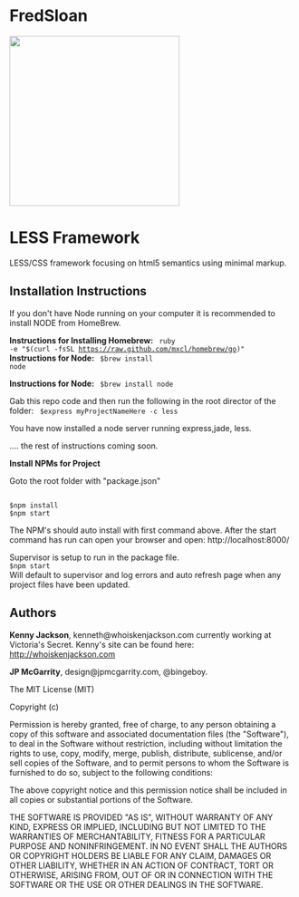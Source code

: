 FredSloan
=========

<img src="http://jpmcgarrity.com/upload/fredsloan1.jpg" width="300" height="auto">

<h1>LESS Framework</h1>

LESS/CSS framework focusing on html5 semantics using minimal markup.


<h2>Installation Instructions</h2>
If you don't have Node running on your computer it is recommended to install NODE from HomeBrew.




<strong>Instructions for Installing Homebrew: </strong>
<code>
ruby -e "$(curl -fsSL https://raw.github.com/mxcl/homebrew/go)"
</code>
<strong>Instructions for Node: </strong>
<code>
$brew install node
</code>

<strong>Instructions for Node: </strong>
<code>
$brew install node
</code>

Gab this repo code and then run the following in the root director of the folder:
<code>
$express myProjectNameHere -c less
</code>

You have now installed a node server running express,jade, less. 

.... the rest of instructions coming soon. 
  

<strong>Install NPMs for Project</strong>
<p>
	Goto the root folder with "package.json"
</p>
<code>
$npm install
$npm start
</code>

<p>
The NPM's should auto install with first command above.
After the start command has run can open your browser and open: http://localhost:8000/ 


<p>
	Supervisor is setup to run in the package file.
<code>
$npm start
</code> 
Will default to supervisor and log errors and auto refresh page when any project files have been updated.

<h2>Authors</h2>

<p>
<strong>Kenny Jackson</strong>, kenneth@whoiskenjackson.com currently working at Victoria's Secret. Kenny's site can be found here: <a href="whoiskenjackson.com">http://whoiskenjackson.com</a>

<p>
<strong>JP McGarrity</strong>, design@jpmcgarrity.com, @bingeboy.

The MIT License (MIT)
 
Copyright (c) <year> <copyright holders>
 
Permission is hereby granted, free of charge, to any person obtaining a copy
of this software and associated documentation files (the "Software"), to deal
in the Software without restriction, including without limitation the rights
to use, copy, modify, merge, publish, distribute, sublicense, and/or sell
copies of the Software, and to permit persons to whom the Software is
furnished to do so, subject to the following conditions:
 
The above copyright notice and this permission notice shall be included in
all copies or substantial portions of the Software.
 
THE SOFTWARE IS PROVIDED "AS IS", WITHOUT WARRANTY OF ANY KIND, EXPRESS OR
IMPLIED, INCLUDING BUT NOT LIMITED TO THE WARRANTIES OF MERCHANTABILITY,
FITNESS FOR A PARTICULAR PURPOSE AND NONINFRINGEMENT. IN NO EVENT SHALL THE
AUTHORS OR COPYRIGHT HOLDERS BE LIABLE FOR ANY CLAIM, DAMAGES OR OTHER
LIABILITY, WHETHER IN AN ACTION OF CONTRACT, TORT OR OTHERWISE, ARISING FROM,
OUT OF OR IN CONNECTION WITH THE SOFTWARE OR THE USE OR OTHER DEALINGS IN
THE SOFTWARE.
